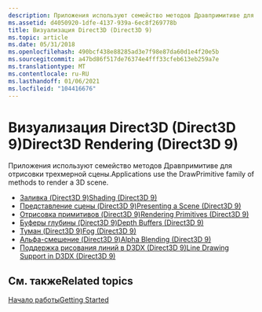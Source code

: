 ```yaml
---
description: Приложения используют семейство методов Дравпримитиве для отрисовки трехмерной сцены.
ms.assetid: d4050920-1dfe-4137-939a-6ec8f269778b
title: Визуализация Direct3D (Direct3D 9)
ms.topic: article
ms.date: 05/31/2018
ms.openlocfilehash: 490bcf438e88285ad3e7f98e87da60d1e4f20e5b
ms.sourcegitcommit: a47bd86f517de76374e4fff33cfeb613eb259a7e
ms.translationtype: MT
ms.contentlocale: ru-RU
ms.lasthandoff: 01/06/2021
ms.locfileid: "104416676"
---
```

# <a name="direct3d-rendering-direct3d-9"></a><span data-ttu-id="0e6ff-103">Визуализация Direct3D (Direct3D 9)</span><span class="sxs-lookup"><span data-stu-id="0e6ff-103">Direct3D Rendering (Direct3D 9)</span></span>

<span data-ttu-id="0e6ff-104">Приложения используют семейство методов Дравпримитиве для отрисовки трехмерной сцены.</span><span class="sxs-lookup"><span data-stu-id="0e6ff-104">Applications use the DrawPrimitive family of methods to render a 3D scene.</span></span>

-   [<span data-ttu-id="0e6ff-105">Заливка (Direct3D 9)</span><span class="sxs-lookup"><span data-stu-id="0e6ff-105">Shading (Direct3D 9)</span></span>](shading.md)
-   [<span data-ttu-id="0e6ff-106">Представление сцены (Direct3D 9)</span><span class="sxs-lookup"><span data-stu-id="0e6ff-106">Presenting a Scene (Direct3D 9)</span></span>](presenting-a-scene.md)
-   [<span data-ttu-id="0e6ff-107">Отрисовка примитивов (Direct3D 9)</span><span class="sxs-lookup"><span data-stu-id="0e6ff-107">Rendering Primitives (Direct3D 9)</span></span>](rendering-primitives.md)
-   [<span data-ttu-id="0e6ff-108">Буферы глубины (Direct3D 9)</span><span class="sxs-lookup"><span data-stu-id="0e6ff-108">Depth Buffers (Direct3D 9)</span></span>](depth-buffers.md)
-   [<span data-ttu-id="0e6ff-109">Туман (Direct3D 9)</span><span class="sxs-lookup"><span data-stu-id="0e6ff-109">Fog (Direct3D 9)</span></span>](fog.md)
-   [<span data-ttu-id="0e6ff-110">Альфа-смешение (Direct3D 9)</span><span class="sxs-lookup"><span data-stu-id="0e6ff-110">Alpha Blending (Direct3D 9)</span></span>](alpha-blending.md)
-   [<span data-ttu-id="0e6ff-111">Поддержка рисования линий в D3DX (Direct3D 9)</span><span class="sxs-lookup"><span data-stu-id="0e6ff-111">Line Drawing Support in D3DX (Direct3D 9)</span></span>](line-drawing-support-in-d3dx.md)

## <a name="related-topics"></a><span data-ttu-id="0e6ff-112">См. также</span><span class="sxs-lookup"><span data-stu-id="0e6ff-112">Related topics</span></span>

<dl> <dt>

[<span data-ttu-id="0e6ff-113">Начало работы</span><span class="sxs-lookup"><span data-stu-id="0e6ff-113">Getting Started</span></span>](getting-started.md)
</dt> </dl>

 

 



